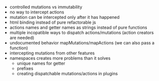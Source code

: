- controlled mutations vs immutability
- no way to intercept actions
- mutation can be intercepted only after it has happened
- html binding instead of pure refactorable js
- actions names and getter names as strings instead of pure functions
- multiple incopatible ways to dispatch actions/mutations (action creators are needed)
- undocumented behavior mapMutations/mapActions (we can also pass a function)
- intercepting mutations from other features
- namespaces creates more problems than it solves
   - unique names for getter
   - prefixes
   - creating dispatchable mutations/actions in plugins
